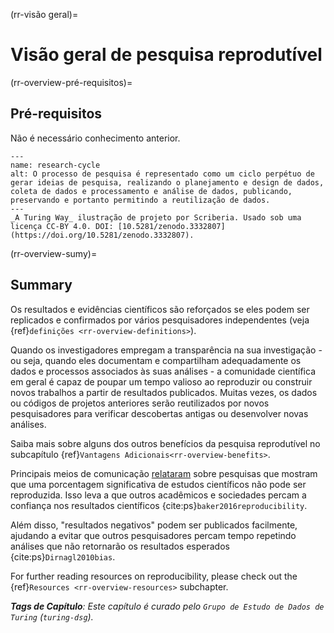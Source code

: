 (rr-visão geral)=
# Visão geral de pesquisa reprodutível

(rr-overview-pré-requisitos)=
## Pré-requisitos

Não é necessário conhecimento anterior.

```{figure} ../figures/research-cycle.jpg
---
name: research-cycle
alt: O processo de pesquisa é representado como um ciclo perpétuo de gerar ideias de pesquisa, realizando o planejamento e design de dados, coleta de dados e processamento e análise de dados, publicando, preservando e portanto permitindo a reutilização de dados. 
---
_A Turing Way_ ilustração de projeto por Scriberia. Usado sob uma licença CC-BY 4.0. DOI: [10.5281/zenodo.3332807](https://doi.org/10.5281/zenodo.3332807).
```

(rr-overview-sumy)=
## Summary

Os resultados e evidências científicos são reforçados se eles podem ser replicados e confirmados por vários pesquisadores independentes (veja {ref}`definições <rr-overview-definitions>`).

Quando os investigadores empregam a transparência na sua investigação - ou seja, quando eles documentam e compartilham adequadamente os dados e processos associados às suas análises - a comunidade científica em geral é capaz de poupar um tempo valioso ao reproduzir ou construir novos trabalhos a partir de resultados publicados. Muitas vezes, os dados ou códigos de projetos anteriores serão reutilizados por novos pesquisadores para verificar descobertas antigas ou desenvolver novas análises.

Saiba mais sobre alguns dos outros benefícios da pesquisa reprodutível no subcapítulo {ref}`Vantagens Adicionais<rr-overview-benefits>`.

Principais meios de comunicação [relataram](https://www.theguardian.com/science/2018/aug/27/attempt-to-replicate-major-social-scientific-findings-of-past-decade-fails) sobre pesquisas que mostram que uma porcentagem significativa de estudos científicos não pode ser reproduzida. Isso leva a que outros acadêmicos e sociedades percam a confiança nos resultados científicos {cite:ps}`baker2016reproducibility`.

Além disso, "resultados negativos" podem ser publicados facilmente, ajudando a evitar que outros pesquisadores percam tempo repetindo análises que não retornarão os resultados esperados {cite:ps}`Dirnagl2010bias`.

For further reading resources on reproducibility, please check out the {ref}`Resources <rr-overview-resources>` subchapter.

***Tags de Capítulo**: Este capítulo é curado pelo `Grupo de Estudo de Dados de Turing` (`turing-dsg`).*

